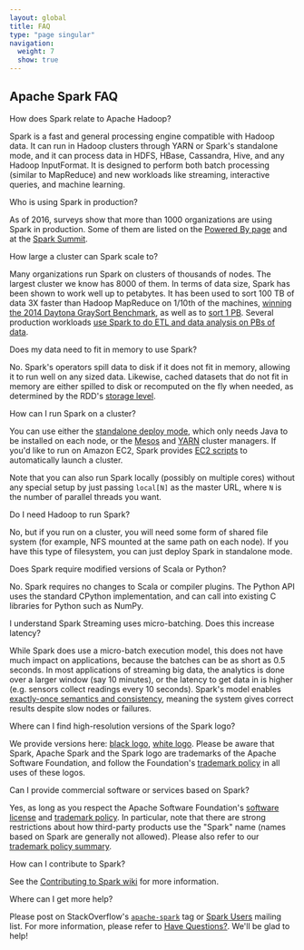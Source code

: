 ```yaml
---
layout: global
title: FAQ
type: "page singular"
navigation:
  weight: 7
  show: true
---
```

<h2>Apache Spark FAQ</h2>

<p class="question">How does Spark relate to Apache Hadoop?</p>
<p class="answer">
Spark is a fast and general processing engine compatible with Hadoop data. It can run in Hadoop clusters through YARN or Spark's standalone mode, and it can process data in HDFS, HBase, Cassandra, Hive, and any Hadoop InputFormat. It is designed to perform both batch processing (similar to MapReduce) and new workloads like streaming, interactive queries, and machine learning.
</p>

<p class="question">Who is using Spark in production?</p>

<p class="answer">As of 2016, surveys show that more than 1000 organizations are using Spark in production. Some of them are listed on the <a href="{{site.baseurl}}/powered-by.html">Powered By page</a> and at the <a href="https://spark-summit.org">Spark Summit</a>.</p>


<p class="question">How large a cluster can Spark scale to?</p>
<p class="answer">Many organizations run Spark on clusters of thousands of nodes. The largest cluster we know has 8000 of them. In terms of data size, Spark has been shown to work well up to petabytes. It has been used to sort 100 TB of data 3X faster than Hadoop MapReduce on 1/10th of the machines, <a href="https://databricks.com/blog/2014/11/05/spark-officially-sets-a-new-record-in-large-scale-sorting.html">winning the 2014 Daytona GraySort Benchmark</a>, as well as to <a href="https://databricks.com/blog/2014/10/10/spark-petabyte-sort.html">sort 1 PB</a>. Several production workloads <a href="https://databricks.com/blog/2014/08/14/mining-graph-data-with-spark-at-alibaba-taobao.html">use Spark to do ETL and data analysis on PBs of data</a>.</p>

<p class="question">Does my data need to fit in memory to use Spark?</p>

<p class="answer">No. Spark's operators spill data to disk if it does not fit in memory, allowing it to run well on any sized data. Likewise, cached datasets that do not fit in memory are either spilled to disk or recomputed on the fly when needed, as determined by the RDD's <a href="{{site.baseurl}}/docs/latest/scala-programming-guide.html#rdd-persistence">storage level</a>.

<p class="question">How can I run Spark on a cluster?</p>
<p class="answer">You can use either the <a href="{{site.baseurl}}/docs/latest/spark-standalone.html">standalone deploy mode</a>, which only needs Java to be installed on each node, or the <a href="{{site.baseurl}}/docs/latest/running-on-mesos.html">Mesos</a> and <a href="{{site.baseurl}}/docs/latest/running-on-yarn.html">YARN</a> cluster managers. If you'd like to run on Amazon EC2, Spark provides <a href="{{site.baseurl}}/docs/latest/ec2-scripts.html">EC2 scripts</a> to automatically launch a cluster.</p>

<p>Note that you can also run Spark locally (possibly on multiple cores) without any special setup by just passing <code>local[N]</code> as the master URL, where <code>N</code> is the number of parallel threads you want.</p>

<p class="question">Do I need Hadoop to run Spark?</p>
<p class="answer">No, but if you run on a cluster, you will need some form of shared file system (for example, NFS mounted at the same path on each node). If you have this type of filesystem, you can just deploy Spark in standalone mode.</p>

<p class="question">Does Spark require modified versions of Scala or Python?</p>
<p class="answer">No. Spark requires no changes to Scala or compiler plugins. The Python API uses the standard CPython implementation, and can call into existing C libraries for Python such as NumPy.</p>

<p class="question">I understand Spark Streaming uses micro-batching. Does this increase latency?</p>

<p class="answer">
While Spark does use a micro-batch execution model, this does not have much impact on applications, because the batches can be as short as 0.5 seconds. In most applications of streaming big data, the analytics is done over a larger window (say 10 minutes), or the latency to get data in is higher (e.g. sensors collect readings every 10 seconds). Spark's model enables <a href="http://people.csail.mit.edu/matei/papers/2013/sosp_spark_streaming.pdf">exactly-once semantics and consistency</a>, meaning the system gives correct results despite slow nodes or failures.
</p>

<p class="question">Where can I find high-resolution versions of the Spark logo?</p>

<p class="answer">We provide versions here:
  <a href="images/spark-logo.eps">black logo</a>,
  <a href="images/spark-logo-reverse.eps">white logo</a>.
  Please be aware that Spark, Apache Spark and the Spark logo are
  trademarks of the Apache Software Foundation, and follow the Foundation's
  <a href="https://www.apache.org/foundation/marks/">trademark policy</a>
  in all uses of these logos.
</p>

<p class="question">Can I provide commercial software or services based on Spark?</p>

<p class="answer">
Yes, as long as you respect the Apache Software Foundation's
<a href="https://www.apache.org/licenses/">software license</a>
and <a href="https://www.apache.org/foundation/marks/">trademark policy</a>.
In particular, note that there are strong restrictions about how third-party products
use the "Spark" name (names based on Spark are generally not allowed).
Please also refer to our
<a href="{{site.baseurl}}/trademarks.html">trademark policy summary</a>.
</p>

<p class="question">How can I contribute to Spark?</p>

<p class="answer">See the <a href="{{site.baseurl}}/contributing.html">Contributing to Spark wiki</a> for more information.</p>

<p class="question">Where can I get more help?</p>

<p class="answer">Please post on StackOverflow's <a href="https://stackoverflow.com/questions/tagged/apache-spark"><code>apache-spark</code></a> tag or <a href="http://apache-spark-user-list.1001560.n3.nabble.com">Spark Users</a> mailing list.  For more information, please refer to <a href="https://spark.apache.org/community.html#have-questions">Have Questions?</a>.  We'll be glad to help!</p>
